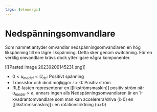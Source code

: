 ```yaml
---
tags: [elenergi]
---
```

# Nedspänningsomvandlare
Som namnet antyder omvandlar nedspänningsomvandlaren en hög likspänning till en lägre likspänning. Detta sker genom switchning. För en verklig omvandlare krävs dock ytterligare några komponenter.

![[Pasted image 20230206145231.png]]

- $0 < u_{medel} < U_{dc}$: Positivt spänning
- Transistor och diod möjliggör $i>0$: Positiv ström
- RLE-lasten representerar en [[likströmsmaskin]]
  positiv ström när $u_{medel}>e$, annars ingen alls
Nedspänningsomvandlaren är en 1-kvadrantomvandlare som man kan accelerera/driva (i>0) en [[likströmsmaskin]] i en rotationsriktning (u>0)

